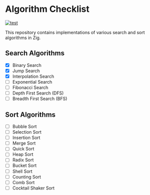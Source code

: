 # Algorithm Checklist

[![test](https://github.com/coding-agent/algo-studies/actions/workflows/testing.yml/badge.svg)](https://github.com/coding-agent/algo-studies/actions/workflows/testing.yml)

This repository contains implementations of various search and sort algorithms in Zig.

## Search Algorithms

- [x] Binary Search
- [x] Jump Search
- [x] Interpolation Search
- [ ] Exponential Search
- [ ] Fibonacci Search
- [ ] Depth First Search (DFS)
- [ ] Breadth First Search (BFS)

## Sort Algorithms

- [ ] Bubble Sort
- [ ] Selection Sort
- [ ] Insertion Sort
- [ ] Merge Sort
- [ ] Quick Sort
- [ ] Heap Sort
- [ ] Radix Sort
- [ ] Bucket Sort
- [ ] Shell Sort
- [ ] Counting Sort
- [ ] Comb Sort
- [ ] Cocktail Shaker Sort
